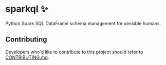 # sparkql ✨

Python Spark SQL DataFrame schema management for sensible humans.

## Contributing

Developers who'd like to contribute to this project should refer to
[CONTRIBUTING.md](./CONTRIBUTING.md).
